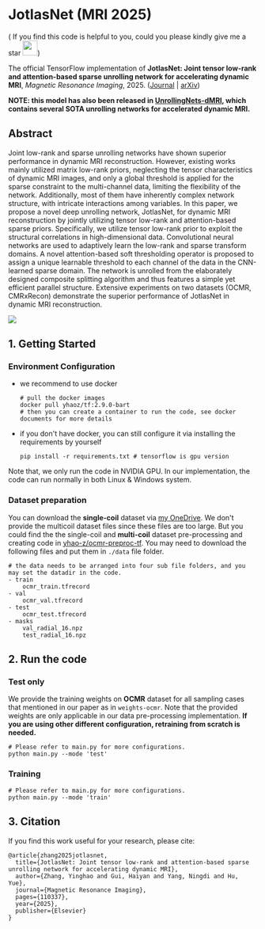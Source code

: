 # JotlasNet (MRI 2025)
( If you find this code is helpful to you, could you please kindly give me a star <img src="https://slackmojis.com/emojis/13058-star_spin/download" width="30"/>)

The official TensorFlow implementation of **JotlasNet: Joint tensor low-rank and attention-based sparse unrolling network for accelerating dynamic MRI**, *Magnetic Resonance Imaging*, 2025. ([Journal](https://www.sciencedirect.com/science/article/pii/S0730725X25000190) | [arXiv](https://arxiv.org/abs/2502.11749))

**NOTE: this model has also been released in [UnrollingNets-dMRI](https://github.com/yhao-z/UnrollingNets-dMRI), which contains several SOTA unrolling networks for accelerated dynamic MRI.**

## Abstract

Joint low-rank and sparse unrolling networks have shown superior performance in dynamic MRI reconstruction. However, existing works mainly utilized matrix low-rank priors, neglecting the tensor characteristics of dynamic MRI images, and only a global threshold is applied for the sparse constraint to the multi-channel data, limiting the flexibility of the network. Additionally, most of them have inherently complex network structure, with intricate interactions among variables. In this paper, we propose a novel deep unrolling network, JotlasNet, for dynamic MRI reconstruction by jointly utilizing tensor low-rank and attention-based sparse priors. Specifically, we utilize tensor low-rank prior to exploit the structural correlations in high-dimensional data. Convolutional neural networks are used to adaptively learn the low-rank and sparse transform domains. A novel attention-based soft thresholding operator is proposed to assign a unique learnable threshold to each channel of the data in the CNN-learned sparse domain. The network is unrolled from the elaborately designed composite splitting algorithm and thus features a simple yet efficient parallel structure.  Extensive experiments on two datasets (OCMR, CMRxRecon) demonstrate the superior performance of JotlasNet in dynamic MRI reconstruction. 

![](https://yhao-img-bed.obs.cn-north-4.myhuaweicloud.com/202502172008130.png)

## 1. Getting Started

### Environment Configuration

- we recommend to use docker

  ```shell
  # pull the docker images
  docker pull yhaoz/tf:2.9.0-bart
  # then you can create a container to run the code, see docker documents for more details
  ```

- if you don't have docker, you can still configure it via installing the requirements by yourself

  ```shell
  pip install -r requirements.txt # tensorflow is gpu version
  ```

Note that, we only run the code in NVIDIA GPU. In our implementation, the code can run normally in both Linux & Windows system.

### Dataset preparation

You can download the **single-coil** dataset via [my OneDrive](https://stuhiteducn-my.sharepoint.com/:f:/g/personal/yhao-zhang_stu_hit_edu_cn/Ev1ZhrDUVU1EmJHg81y1-eYBdMRRbzb1SpXxQJtodMGsfg?e=NfFFXI). We don't provide the multicoil dataset files since these files are too large. But you could find the the single-coil and **multi-coil** dataset pre-processing and creating code in [yhao-z/ocmr-preproc-tf](https://github.com/yhao-z/ocmr-preproc-tf). You may need to download the following files and put them in `./data` file folder.

```shell
# the data needs to be arranged into four sub file folders, and you may set the datadir in the code.
- train
	ocmr_train.tfrecord
- val
	ocmr_val.tfrecord
- test
	ocmr_test.tfrecord
- masks
    val_radial_16.npz
    test_radial_16.npz
```

## 2. Run the code

### Test only

We provide the training weights on **OCMR** dataset for all sampling cases that mentioned in our paper as in `weights-ocmr`. Note that the provided weights are only applicable in our data pre-processing implementation. **If you are using other different configuration, retraining from scratch is needed.**

```shell
# Please refer to main.py for more configurations.
python main.py --mode 'test'
```

### Training

```shell
# Please refer to main.py for more configurations.
python main.py --mode 'train'
```

## 3. Citation

If you find this work useful for your research, please cite:

```
@article{zhang2025jotlasnet,
  title={JotlasNet: Joint tensor low-rank and attention-based sparse unrolling network for accelerating dynamic MRI},
  author={Zhang, Yinghao and Gui, Haiyan and Yang, Ningdi and Hu, Yue},
  journal={Magnetic Resonance Imaging},
  pages={110337},
  year={2025},
  publisher={Elsevier}
}
```

